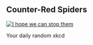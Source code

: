 ## Counter-Red Spiders
[![I hope we can stop them](https://imgs.xkcd.com/comics/counter-red-spiders.jpg)](https://xkcd.com/47/ "I hope we can stop them")

Your daily random xkcd
